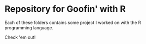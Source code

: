 # Repository for Goofin' with R

Each of these folders contains some project I worked on with the R programming language.

Check 'em out!
